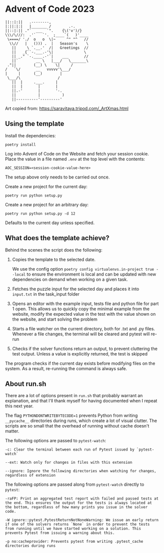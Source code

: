 # Advent of Code 2023

    ||::|:||   .--------,
    |:||:|:|   |_______ /        .-.
    ||::|:|| ."`  ___  `".    {\('v')/}
    \\\/\///:  .'`   `'.  ;____`(   )'____
     \====/ './  o   o  \|~     ^" "^   //
      \\//   |   ())) .  |   Season's    \
       ||     \ `.__.'  /|   Greetings  //
       ||   _{``-.___.-'\|              \
       || _." `-.____.-'`|    ___       //
       ||`        __ \   |___/   \_______\
     ."||        (__) \    \|     /
    /   `\/       __   vvvvv'\___/
    |     |      (__)        |
     \___/\                 /
       ||  |     .___.     |
       ||  |       |       |
       ||.-'       |       '-.
       ||          |          )
       ||----------'---------'

Art copied from: https://saravitaya.tripod.com/_ArtXmas.html

## Using the template

Install the dependencies:

    poetry install

Log into Advent of Code on the Website and fetch your session cookie. Place the value in a file named `.env` at the top level with the contents:

    AOC_SESSION=<session-cookie-value-here>

The setup above only needs to be carried out once.

Create a new project for the current day:
    
    poetry run python setup.py
    
Create a new project for an arbitrary day:

    poetry run python setup.py -d 12

Defaults to the current day unless specified.

## What does the template achieve?

Behind the scenes the script does the following:

1. Copies the template to the selected date.
   
   We use the config option `poetry config virtualenvs.in-project true --local` to ensure the environment is local and can be updated with new dependencies on demand when working on a given task.

2. Fetches the puzzle input for the selected day and places it into `input.txt` in the task_input folder
3. Opens an editor with the example input, tests file and python file for part 1 open. This allows us to quickly copy the minimal example from the website, modify the expected value in the test with the value shown on the website, and start solving the problem
4. Starts a file watcher on the current directory, both for .txt and .py files. Whenever a file changes, the terminal will be cleared and pytest will re-run
5. Checks if the solver functions return an output, to prevent cluttering the test output. Unless a value is explicitly returned, the test is skipped

The program checks if the current day exists before modifying files on the system. As a result, re-running the command is always safe.

## About run.sh

There are a lot of options present in `run.sh` that probably warrant an explanation, and that I'll thank myself for having documented when I repeat this next year.

The flag `PYTHONDONTWRITEBYTECODE=1` prevents Python from writing `__pycache__` directories during runs, which create a lot of visual clutter. The scripts are so small that the overhead of running without cache doesn't matter.

The following options are passed to `pytest-watch`:

    -c: Clear the terminal between each run of Pytest issued by `pytest-watch`

    --ext: Watch only for changes in files with this extension

    --ignore: Ignore the following directories when watching for changes, regardless of extension

The following options are passed along from `pytest-watch` directly to `pytest`:

    -raFP: Print an aggregated test report with failed and passed tests at the end. This ensures the output for the tests is always located at the bottom, regardless of how many prints you issue in the solver code.

    -W ignore::pytest.PytestReturnNotNoneWarning: We issue an early return if one of the solvers returns `None` in order to prevent the tests from running until we have started working on a solution. This prevents Pytest from issuing a warning about this.

    -p no:cacheprovider: Prevents pytest from writing .pytest_cache directories during runs

